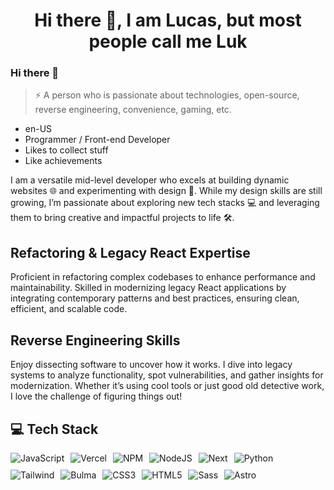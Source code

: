 <h1 align="center">Hi there 👋, I am Lucas, but most people call me Luk</h1>

### Hi there 👋

> ⚡ A person who is passionate about technologies, open-source, reverse engineering, convenience, gaming, etc.

- en-US 
- Programmer / Front-end Developer
- Likes to collect stuff
- Like achievements

<p>
 I am a versatile mid-level developer who excels at building dynamic websites 🌐 and experimenting with design 🎨. While my design skills are still growing, I’m passionate about exploring new tech stacks 💻 and leveraging them to bring creative and impactful projects to life 🛠️.
</p>

## Refactoring & Legacy React Expertise
<p>
  Proficient in refactoring complex codebases to enhance performance and maintainability. Skilled in modernizing legacy React applications by integrating contemporary patterns and best practices, ensuring clean, efficient, and scalable code.
</p>

## Reverse Engineering Skills
<p>
  Enjoy dissecting software to uncover how it works. I dive into legacy systems to analyze functionality, spot vulnerabilities, and gather insights for modernization. Whether it’s using cool tools or just good old detective work, I love the challenge of figuring things out!
</p>

## 💻 Tech Stack

<div style="display: flex; flex-wrap: wrap; row-gap: 10px">
  <img src="https://img.shields.io/badge/javascript-%23323330.svg?style=for-the-badge&logo=javascript&logoColor=%23F7DF1E" alt="JavaScript" style="margin-right: 10px;"/>
  <img src="https://img.shields.io/badge/vercel-%23000000.svg?style=for-the-badge&logo=vercel&logoColor=white" alt="Vercel" style="margin-right: 10px;"/>
  <img src="https://img.shields.io/badge/NPM-%23000000.svg?style=for-the-badge&logo=npm&logoColor=white" alt="NPM" style="margin-right: 10px;"/>
  <img src="https://img.shields.io/badge/node.js-6DA55F?style=for-the-badge&logo=node.js&logoColor=white" alt="NodeJS" style="margin-right: 10px;"/>
  <img src="https://img.shields.io/badge/Next-black?style=for-the-badge&logo=next.js&logoColor=white" alt="Next" style="margin-right: 10px;"/>
  <img src="https://img.shields.io/badge/python-3670A0?style=for-the-badge&logo=python&logoColor=ffdd54" alt="Python" style="margin-right: 10px;"/>
  <img src="https://img.shields.io/badge/tailwindcss-%2338B2AC.svg?style=for-the-badge&logo=tailwind-css&logoColor=white" alt="Tailwind" style="margin-right: 10px;"/>
  <img src="https://img.shields.io/badge/bulma-00D0B1?style=for-the-badge&logo=bulma&logoColor=white" alt="Bulma" style="margin-right: 10px;"/>
  <img src="https://img.shields.io/badge/CSS3-1572B6?style=for-the-badge&logo=css3&logoColor=white" alt="CSS3" style="margin-right: 10px;"/>
  <img src="https://img.shields.io/badge/HTML5-E34F26?style=for-the-badge&logo=html5&logoColor=white" alt="HTML5" style="margin-right: 10px;"/>
  <img src="https://img.shields.io/badge/Sass-000?style=for-the-badge&logo=sass" alt="Sass" style="margin-right: 10px;"/>
  <img src="https://img.shields.io/badge/Astro-%232C2052.svg?style=for-the-badge&logo=astro&logoColor=white" alt="Astro"/>
</div>
